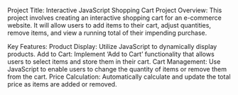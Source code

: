 Project Title: Interactive JavaScript Shopping Cart
Project Overview:
This project involves creating an interactive shopping cart for an e-commerce website. It will allow users to add items to their cart, adjust quantities, remove items, and view a running total of their impending purchase.

Key Features:
Product Display: Utilize JavaScript to dynamically display products.
Add to Cart: Implement ‘Add to Cart’ functionality that allows users to select items and store them in their cart.
Cart Management: Use JavaScript to enable users to change the quantity of items or remove them from the cart.
Price Calculation: Automatically calculate and update the total price as items are added or removed.
